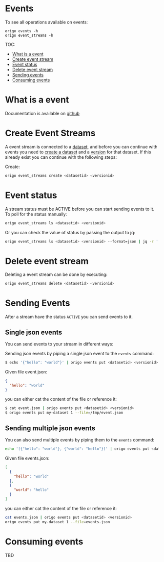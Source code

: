 Events
=====
To see all operations available on events:
```
origo events -h
origo event_streams -h
```

TOC:
* [What is a event](#what-is-a-event)
* [Create event stream](#create-event-stream)
* [Event status](#event-status)
* [Delete event stream](#delete-event-stream)
* [Sending events](#sending-events)
* [Consuming events](#consuming-events)

# What is a event
Documentation is available on [github](https://oslokommune.github.io/dataplattform/)


# Create Event Streams
A event stream is connected to a [dataset](datasets.md), and before you can continue with events you need to [create a dataset](datasets.md#create-dataset) and a [version](datasets.md#create-version) for that dataset. If this already exist you can continue with the following steps:

Create:
```bash
origo event_streams create <datasetid> <versionid>
```

# Event status
A stream status must be ACTIVE before you can start sending events to it. To poll for the status manually:
```bash
origo event_streams ls <datasetid> <versionid>
```

Or you can check the value of status by passing the output to jq:
```bash
origo event_streams ls <datasetid> <versionid> --format=json | jq -r '.status'
```

# Delete event stream
Deleting a event stream can be done by executing:
```bash
origo event_streams delete <datasetid> <versionid>
```

# Sending Events
After a stream have the status `ACTIVE` you can send events to it.

## Single json events
You can send events to your stream in different ways:

Sending json events by piping a single json event to the `events` command:
```bash
$ echo '{"hello": "world"}' | origo events put <datasetid> <versionid>
```

Given file event.json:
```json
{
  "hello": "world"
}
```
you can either cat the content of the file or reference it:
```bash
$ cat event.json | origo events put <datasetid> <versionid>
$ origo events put my-dataset 1 --file=/tmp/event.json
```

## Sending multiple json events
You can also send multiple events by piping them to the `events` command:
```bash
echo '[{"hello": "world"}, {"world": "hello"}]' | origo events put <datasetid> <versionid>
```

Given file events.json:
```json
[
  {
    "hello": "world"
  },
  {
    "world": "hello"
  }
]
```
you can either cat the content of the file or reference it:

```bash
cat events.json | origo events put <datasetid> <versionid>
origo events put my-dataset 1 --file=events.json
```

# Consuming events
TBD

